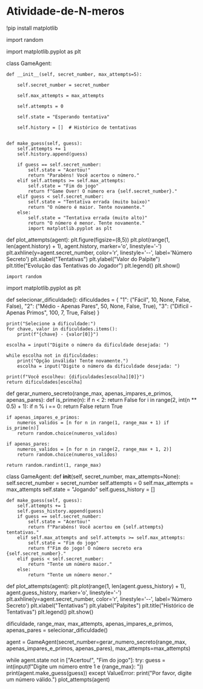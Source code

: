 # Atividade-de-N-meros

!pip install matplotlib

import random

import matplotlib.pyplot as plt

class GameAgent:

    def __init__(self, secret_number, max_attempts=5):
    
        self.secret_number = secret_number
        
        self.max_attempts = max_attempts
        
        self.attempts = 0
        
        self.state = "Esperando tentativa"
        
        self.history = []  # Histórico de tentativas
        

    def make_guess(self, guess):
        self.attempts += 1
        self.history.append(guess)

        if guess == self.secret_number:
            self.state = "Acertou!"
            return "Parabéns! Você acertou o número."
        elif self.attempts >= self.max_attempts:
            self.state = "Fim do jogo"
            return f"Game Over! O número era {self.secret_number}."
        elif guess < self.secret_number:
            self.state = "Tentativa errada (muito baixo)"
            return "O número é maior. Tente novamente."
        else:
            self.state = "Tentativa errada (muito alto)"
            return "O número é menor. Tente novamente."
            import matplotlib.pyplot as plt

def plot_attempts(agent):
    plt.figure(figsize=(8,5))
    plt.plot(range(1, len(agent.history) + 1), agent.history, marker='o', linestyle='-')
    plt.axhline(y=agent.secret_number, color='r', linestyle='--', label='Número Secreto')
    plt.xlabel("Tentativas")
    plt.ylabel("Valor do Palpite")
    plt.title("Evolução das Tentativas do Jogador")
    plt.legend()
    plt.show()

    import random
import matplotlib.pyplot as plt

def selecionar_dificuldade():
    dificuldades = {
        "1": ("Fácil", 10, None, False, False),
        "2": ("Médio - Apenas Pares", 50, None, False, True),
        "3": ("Difícil - Apenas Primos", 100, 7, True, False)
    }

    print("Selecione a dificuldade:")
    for chave, valor in dificuldades.items():
        print(f"{chave} - {valor[0]}")

    escolha = input("Digite o número da dificuldade desejada: ")

    while escolha not in dificuldades:
        print("Opção inválida! Tente novamente.")
        escolha = input("Digite o número da dificuldade desejada: ")

    print(f"Você escolheu: {dificuldades[escolha][0]}")
    return dificuldades[escolha]

def gerar_numero_secreto(range_max, apenas_impares_e_primos, apenas_pares):
    def is_prime(n):
        if n < 2:
            return False
        for i in range(2, int(n ** 0.5) + 1):
            if n % i == 0:
                return False
        return True

    if apenas_impares_e_primos:
        numeros_validos = [n for n in range(1, range_max + 1) if is_prime(n)]
        return random.choice(numeros_validos)

    if apenas_pares:
        numeros_validos = [n for n in range(2, range_max + 1, 2)]
        return random.choice(numeros_validos)

    return random.randint(1, range_max)

class GameAgent:
    def __init__(self, secret_number, max_attempts=None):
        self.secret_number = secret_number
        self.attempts = 0
        self.max_attempts = max_attempts
        self.state = "Jogando"
        self.guess_history = []

    def make_guess(self, guess):
        self.attempts += 1
        self.guess_history.append(guess)
        if guess == self.secret_number:
            self.state = "Acertou!"
            return f"Parabéns! Você acertou em {self.attempts} tentativas."
        elif self.max_attempts and self.attempts >= self.max_attempts:
            self.state = "Fim do jogo"
            return f"Fim do jogo! O número secreto era {self.secret_number}."
        elif guess < self.secret_number:
            return "Tente um número maior."
        else:
            return "Tente um número menor."

def plot_attempts(agent):
    plt.plot(range(1, len(agent.guess_history) + 1), agent.guess_history, marker='o', linestyle='-')
    plt.axhline(y=agent.secret_number, color='r', linestyle='--', label='Número Secreto')
    plt.xlabel("Tentativas")
    plt.ylabel("Palpites")
    plt.title("Histórico de Tentativas")
    plt.legend()
    plt.show()

dificuldade, range_max, max_attempts, apenas_impares_e_primos, apenas_pares = selecionar_dificuldade()

agent = GameAgent(secret_number=gerar_numero_secreto(range_max, apenas_impares_e_primos, apenas_pares), max_attempts=max_attempts)

while agent.state not in ["Acertou!", "Fim do jogo"]:
    try:
        guess = int(input(f"Digite um número entre 1 e {range_max}: "))
        print(agent.make_guess(guess))
    except ValueError:
        print("Por favor, digite um número válido.")
plot_attempts(agent)
